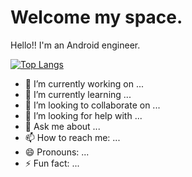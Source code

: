# Welcome my space. 
Hello!! I'm an Android engineer. 

﻿[![Top Langs](https://github-readme-stats.vercel.app/api/top-langs/?username=leehyeonbin&langs_count=10&layout=compact&theme=dark)](https://github.com/leehyeonbin/leehyeonbin)﻿


- 🔭 I’m currently working on ...
- 🌱 I’m currently learning ...
- 👯 I’m looking to collaborate on ...
- 🤔 I’m looking for help with ...
- 💬 Ask me about ...
- 📫 How to reach me: ...
- 😄 Pronouns: ...
- ⚡ Fun fact: ...
